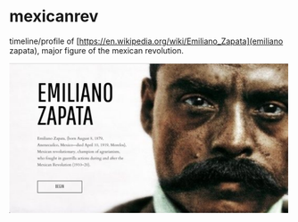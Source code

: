 # mexicanrev
timeline/profile of [https://en.wikipedia.org/wiki/Emiliano_Zapata](emiliano zapata), major figure of the mexican revolution.

<img src="https://github.com/oliviachang29/mexicanrev/blob/master/assets/images/demo.png" alt="logo" width="500">
